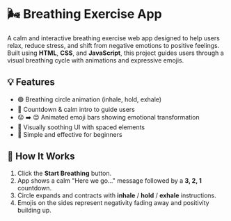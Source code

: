 # 🌬️ Breathing Exercise App

A calm and interactive breathing exercise web app designed to help users relax, reduce stress, and shift from negative emotions to positive feelings. Built using **HTML**, **CSS**, and **JavaScript**, this project guides users through a visual breathing cycle with animations and expressive emojis.

## 💡 Features

- 🟢 Breathing circle animation (inhale, hold, exhale)
- 📢 Countdown & calm intro to guide users
- 😟 ➡️ 😊 Animated emoji bars showing emotional transformation
- 💖 Visually soothing UI with spaced elements
- 🎯 Simple and effective for beginners

## 🚀 How It Works

1. Click the **Start Breathing** button.
2. App shows a calm "Here we go..." message followed by a **3, 2, 1** countdown.
3. Circle expands and contracts with **inhale** / **hold** / **exhale** instructions.
4. Emojis on the sides represent negativity fading away and positivity building up.
